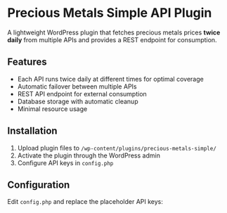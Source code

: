 # Precious Metals Simple API Plugin

A lightweight WordPress plugin that fetches precious metals prices **twice daily** from multiple APIs and provides a REST endpoint for consumption.

## Features

- Each API runs twice daily at different times for optimal coverage
- Automatic failover between multiple APIs
- REST API endpoint for external consumption
- Database storage with automatic cleanup
- Minimal resource usage

## Installation

1. Upload plugin files to `/wp-content/plugins/precious-metals-simple/`
2. Activate the plugin through the WordPress admin
3. Configure API keys in `config.php`

## Configuration

Edit `config.php` and replace the placeholder API keys:


